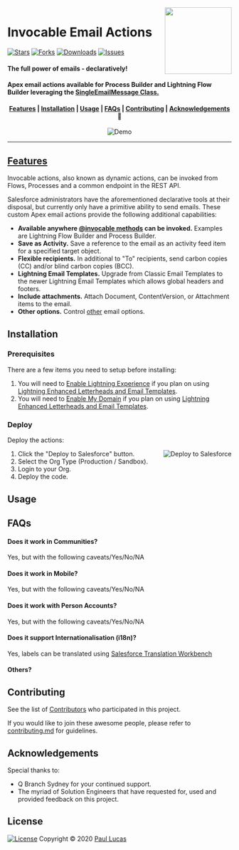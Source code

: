 <div>
	<img align="right" width="150" src="https://qbranch-sydney.s3-ap-southeast-2.amazonaws.com/qbranch_logo.gif">
</div>

# Invocable Email Actions

[![Stars][stars-shield]][repository-url] [![Forks][forks-shield]][repository-url] [![Downloads][downloads-shield]][downloads-url] [![Issues][issues-shield]][issues-url]

#### The full power of emails - declaratively! 

#### Apex email actions available for Process Builder and Lightning Flow Builder leveraging the <a href="https://developer.salesforce.com/docs/atlas.en-us.apexcode.meta/apexcode/apex_classes_email_outbound_single.htm">SingleEmailMessage Class.</a>

		
<h4 align="center">
	<a href="#features">Features</a> |
	<a href="#installation">Installation</a> |
	<a href="#usage">Usage</a> |
	<a href="#faqs">FAQs</a> |
	<a href="#contributing">Contributing</a> |
	<a href="#acknowledgements">Acknowledgements</a> 🥰
</h4>

<p align="center">
  <img alt="Demo" src="images/demo.gif">
</p>

---
	

## [Features](https://github.com/paull10au/qsyd_InvocableEmailActions/wiki/Features)
Invocable actions, also known as dynamic actions, can be invoked from Flows, Processes and a common endpoint in the REST API. 

Salesforce administrators have the aforementioned declarative tools at their disposal, but currently only have a primitive ability to send emails. These custom Apex email actions provide the following additional capabilities:

- **Available anywhere [@invocable methods](https://developer.salesforce.com/docs/atlas.en-us.apexcode.meta/apexcode/apex_classes_annotation_InvocableMethod.htm) can be invoked.** Examples are Lightning Flow Builder and Process Builder.
- **Save as Activity.** Save a reference to the email as an activity feed item for a specified target object.
- **Flexible recipients.** In additional to "To" recipients, send carbon copies (CC) and/or blind carbon copies (BCC).
- **Lightning Email Templates.** Upgrade from Classic Email Templates to the newer Lightning Email Templates which allows global headers and footers.
- **Include attachments.**  Attach Document, ContentVersion, or Attachment items to the email.
- **Other options.** Control [other](https://developer.salesforce.com/docs/atlas.en-us.apexcode.meta/apexcode/apex_classes_email_outbound_single.htm#apex_Messaging_SingleEmailMessage_constructors) email options.


## Installation

### Prerequisites

There are a few items you need to setup before installing:

1. You will need to [Enable Lightning Experience](https://trailhead.salesforce.com/en/content/learn/modules/lex_migration_introduction/lex_migration_introduction_administration) if you plan on using [Lightning Enhanced Letterheads and Email Templates](https://trailhead.salesforce.com/en/content/learn/projects/customize-an-org-to-support-a-new-business-unit/configure-an-email-letterhead-and-template).
2. You will need to [Enable My Domain](https://trailhead.salesforce.com/en/content/learn/modules/identity_login/identity_login_my_domain) if you plan on using [Lightning Enhanced Letterheads and Email Templates](https://trailhead.salesforce.com/en/content/learn/projects/customize-an-org-to-support-a-new-business-unit/configure-an-email-letterhead-and-template).

### Deploy

Deploy the actions:

<a style="margin-right: 40%;" href="https://githubsfdeploy.herokuapp.com?owner=paull10au&repo=qsyd_InvocableEmailActions&ref=master">
  <img align="right" alt="Deploy to Salesforce"
       src="https://raw.githubusercontent.com/afawcett/githubsfdeploy/master/src/main/webapp/resources/img/deploy.png">
</a>

1. Click the "Deploy to Salesforce" button.
2. Select the Org Type (Production / Sandbox).
3. Login to your Org.
4. Deploy the code.


## Usage



## FAQs

#### Does it work in Communities?
Yes, but with the following caveats/Yes/No/NA

#### Does it work in Mobile?
Yes, but with the following caveats/Yes/No/NA

#### Does it work with Person Accounts?
Yes, but with the following caveats/Yes/No/NA

#### Does it support Internationalisation (i18n)?
Yes, labels can be translated using [Salesforce Translation Workbench](https://help.salesforce.com/articleView?id=workbench_overview.htm&type=5)

#### Others?


## Contributing

See the list of [Contributors][contributors-url] who participated in this project.

If you would like to join these awesome people, please refer to [contributing.md](/contributing.md) for guidelines.

## Acknowledgements

Special thanks to:

- Q Branch Sydney for your continued support.
- The myriad of Solution Engineers that have requested for, used and provided feedback on this project. 


## License

[![License][license-shield]][license-url] Copyright © 2020 [Paul Lucas][author-url]


<!--- Images -->
[stars-shield]: https://img.shields.io/github/stars/paull10au/qsyd_InvocableEmailActions?style=flat-square&color=green
[forks-shield]: https://img.shields.io/github/forks/paull10au/qsyd_InvocableEmailActions?style=flat-square
[version-shield]: https://img.shields.io/github/tag/paull10au/qsyd_InvocableEmailActions?label=release&color=green
[downloads-shield]: https://img.shields.io/github/downloads/paull10au/qsyd_InvocableEmailActions/total?style=flat-square&color=violet
[issues-shield]: https://img.shields.io/github/issues-raw/paull10au/qsyd_InvocableEmailActions?style=flat-square&color=red
[license-shield]: https://img.shields.io/badge/License-MIT-yellow.svg

<!--- Urls -->
[repository-url]: https://github.com/paull10au/qsyd_InvocableEmailActions
[version-url]: https://github.com/paull10au/qsyd_InvocableEmailActions/wiki/Release-Notes
[downloads-url]: https://github.com/paull10au/qsyd_InvocableEmailActions/releases
[issues-url]: https://github.com/paull10au/qsyd_InvocableEmailActions/issues
[license-url]: http://opensource.org/licenses/MIT
[author-url]: http://github.com/paull10au
[contributors-url]: https://github.com/paull10au/qsyd_InvocableEmailActions/contributors
